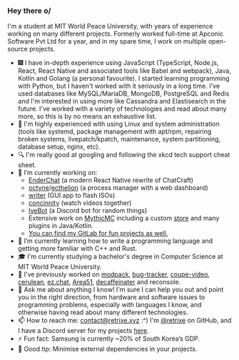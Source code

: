 ### Hey there o/

I'm a student at MIT World Peace University, with years of experience working on many different projects. Formerly worked full-time at Apconic Software Pvt Ltd for a year, and in my spare time, I work on multiple open-source projects.

- 🎆 I have in-depth experience using JavaScript (TypeScript, Node.js, React, React Native and associated tools like Babel and webpack), Java, Kotlin and Golang (a personal favourite). I started learning programming with Python, but I haven't worked with it seriously in a long time. I've used databases like MySQL/MariaDB, MongoDB, PostgreSQL and Redis and I'm interested in using more like Cassandra and Elastisearch in the future. I've worked with a variety of technologies and read about many more, so this is by no means an exhaustive list.
- 🐧 I'm highly experienced with using Linux and system administration (tools like systemd, package management with apt/rpm, repairing broken systems, livepatch/kpatch, maintenance, system partitioning, database setup, nginx, etc).
- 🔍 I'm really good at googling and following the xkcd tech support cheat sheet.
- 🔭 I’m currently working on:
  - [EnderChat](https://github.com/retrixe/EnderChat) (a modern React Native rewrite of ChatCraft)
  - [octyne](https://github.com/retrixe/octyne)/[ecthelion](https://github.com/retrixe/ecthelion) (a process manager with a web dashboard)
  - [writer](https://github.com/retrixe/writer) (GUI app to flash ISOs)
  - [concinnity](https://github.com/retrixe/concinnity) (watch videos together)
  - [IveBot](https://github.com/retrixe/IveBot) (a Discord bot for random things)
  - Extensive work on [MythicMC](https://github.com/mythicmc) including a custom [store](https://store.mythicmc.org) and many plugins in Java/Kotlin.
  - [You can find my GitLab for fun projects as well.](https://gitlab.com/retrixe)
- 🌱 I’m currently learning how to write a programming language and getting more familiar with C++ and Rust.
- 🎓 I'm currently studying a bachelor's degree in Computer Science at MIT World Peace University.
- 📰 I've previously worked on [modpack](https://github.com/retrixe/modpack), [bug-tracker](https://github.com/retrixe/bug-tracker), [coupe-video](https://github.com/retrixe/coupe-video), [cerulean](https://github.com/cerulean-app), [ez.chat](https://github.com/ezchat), [Area51](https://github.com/retrixe/area51), [decaffeinater](https://github.com/retrixe/decaffeinater) and reconsole.
- 💬 Ask me about anything I know! I'm sure I can help you out and point you in the right direction, from hardware and software issues to programming problems, especially with languages I know, and otherwise having read about many different technologies.
- 📫 How to reach me: [contact@retrixe.xyz](mailto:contact@retrixe.xyz) :^) I'm [@retrixe](https://github.com/retrixe) on GitHub, and I have a Discord server for my projects [here](https://discord.gg/MFSJa9TpPS).
- ⚡ Fun fact: Samsung is currently ~20% of South Korea’s GDP.
- 🐛 Good tip: Minimise external dependencies in your projects.

<!--
**retrixe/retrixe** is a ✨ _special_ ✨ repository because its `README.md` (this file) appears on your GitHub profile.

Here are some ideas to get you started:

- 🔭 I’m currently working on ...
- 🌱 I’m currently learning ...
- 👯 I’m looking to collaborate on ...
- 🤔 I’m looking for help with ...
- 💬 Ask me about ...
- 📫 How to reach me: ...
- 😄 Pronouns: ...
- ⚡ Fun fact: ...
-->
